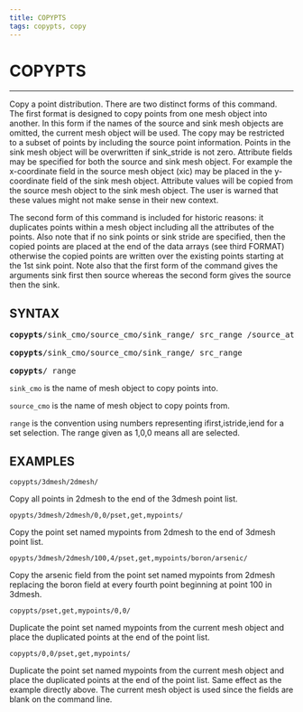 ```yaml
---
title: COPYPTS
tags: copypts, copy
---
```


# COPYPTS

---------------------

  Copy a point distribution. There are two distinct forms of this
  command. The first format is designed to copy points from one mesh
  object into another. In this form if the names of the source and
  sink mesh objects are omitted, the current mesh object will be used.
  The copy may be restricted to a subset of points by including the
  source point information. Points in the sink mesh object will be
  overwritten if sink\_stride is not zero. Attribute fields may be
  specified for both the source and sink mesh object. For example the
  x-coordinate field in the source mesh object (xic) may be placed in
  the y-coordinate field of the sink mesh object. Attribute values
  will be copied from the source mesh object to the sink mesh object.
  The user is warned that these values might not make sense in their
  new context.
  
  The second form of this command is included for historic reasons: it
  duplicates points within a mesh object including all the attributes
  of the points. Also note that if no sink points or sink stride are
  specified, then the copied points are placed at the end of the data
  arrays (see third FORMAT) otherwise the copied points are written
  over the existing points starting at the 1st sink point. Note also
  that the first form of the command gives the arguments sink first
  then source whereas the second form gives the source then the sink.


## SYNTAX

<pre>
<b>copypts</b>/sink_cmo/source_cmo/sink_range/ src_range /source_attribute_name

<b>copypts</b>/sink_cmo/source_cmo/sink_range/ src_range 

<b>copypts</b>/ range 
</pre>

`sink_cmo` is the name of mesh object to copy points into.

`source_cmo` is the name of mesh object to copy points from.

`range` is the convention using numbers representing ifirst,istride,iend for a set selection.
The range given as 1,0,0 means all are selected.




## EXAMPLES
 
```
copypts/3dmesh/2dmesh/
```
       
  Copy all points in 2dmesh to the end of the 3dmesh point list.
  
```
opypts/3dmesh/2dmesh/0,0/pset,get,mypoints/
```
       
  Copy the point set named mypoints from 2dmesh to the end of
  3dmesh point list.
  
```
opypts/3dmesh/2dmesh/100,4/pset,get,mypoints/boron/arsenic/
```
  
  Copy the arsenic field from the point set named mypoints
  from 2dmesh replacing the boron field at every fourth point
  beginning at point 100 in 3dmesh. 
  
```
copypts/pset,get,mypoints/0,0/
```
        
  Duplicate the point set named mypoints from the current mesh
  object and place the duplicated points at the end of the point
  list.
  
```
copypts/0,0/pset,get,mypoints/
```
        
  Duplicate the point set named mypoints from the current mesh object
  and place the duplicated points at the end of the point list. Same
  effect as the example directly above. The current mesh object is
  used since the fields are blank on the command line.
